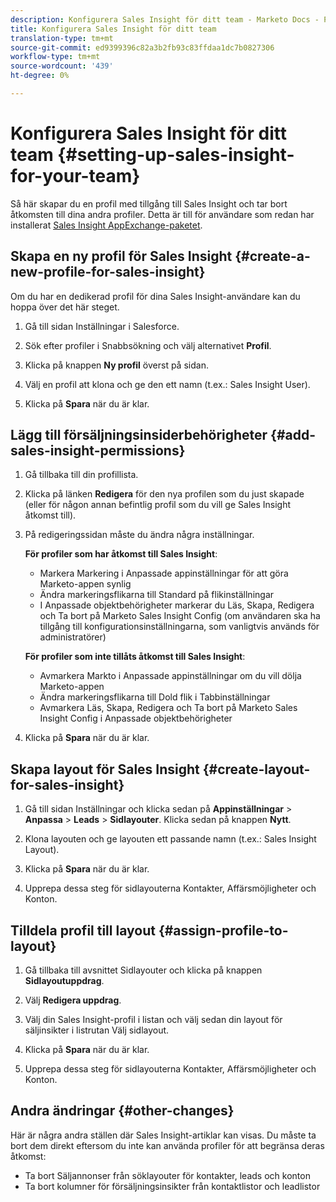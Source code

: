 ```yaml
---
description: Konfigurera Sales Insight för ditt team - Marketo Docs - Produktdokumentation
title: Konfigurera Sales Insight för ditt team
translation-type: tm+mt
source-git-commit: ed9399396c82a3b2fb93c83ffdaa1dc7b0827306
workflow-type: tm+mt
source-wordcount: '439'
ht-degree: 0%

---
```



# Konfigurera Sales Insight för ditt team {#setting-up-sales-insight-for-your-team}

Så här skapar du en profil med tillgång till Sales Insight och tar bort åtkomsten till dina andra profiler. Detta är till för användare som redan har installerat [Sales Insight AppExchange-paketet](/help/marketo/product-docs/marketo-sales-insight/msi-for-salesforce/installation/install-marketo-sales-insight-package-in-salesforce-appexchange.md).

## Skapa en ny profil för Sales Insight {#create-a-new-profile-for-sales-insight}

Om du har en dedikerad profil för dina Sales Insight-användare kan du hoppa över det här steget.

1. Gå till sidan Inställningar i Salesforce.

1. Sök efter profiler i Snabbsökning och välj alternativet **Profil**.

1. Klicka på knappen **Ny profil** överst på sidan.

1. Välj en profil att klona och ge den ett namn (t.ex.: Sales Insight User).

1. Klicka på **Spara** när du är klar.

## Lägg till försäljningsinsiderbehörigheter {#add-sales-insight-permissions}

1. Gå tillbaka till din profillista.

1. Klicka på länken **Redigera** för den nya profilen som du just skapade (eller för någon annan befintlig profil som du vill ge Sales Insight åtkomst till).

1. På redigeringssidan måste du ändra några inställningar.

   **För profiler som har åtkomst till Sales Insight**:

   * Markera Markering i Anpassade appinställningar för att göra Marketo-appen synlig
   * Ändra markeringsflikarna till Standard på flikinställningar
   * I Anpassade objektbehörigheter markerar du Läs, Skapa, Redigera och Ta bort på Marketo Sales Insight Config (om användaren ska ha tillgång till konfigurationsinställningarna, som vanligtvis används för administratörer)

   **För profiler som inte tillåts åtkomst till Sales Insight**:

   * Avmarkera Markto i Anpassade appinställningar om du vill dölja Marketo-appen
   * Ändra markeringsflikarna till Dold flik i Tabbinställningar
   * Avmarkera Läs, Skapa, Redigera och Ta bort på Marketo Sales Insight Config i Anpassade objektbehörigheter


1. Klicka på **Spara** när du är klar.

## Skapa layout för Sales Insight {#create-layout-for-sales-insight}

1. Gå till sidan Inställningar och klicka sedan på **Appinställningar** > **Anpassa** > **Leads** > **Sidlayouter**. Klicka sedan på knappen **Nytt**.

1. Klona layouten och ge layouten ett passande namn (t.ex.: Sales Insight Layout).

1. Klicka på **Spara** när du är klar.

1. Upprepa dessa steg för sidlayouterna Kontakter, Affärsmöjligheter och Konton.

## Tilldela profil till layout {#assign-profile-to-layout}

1. Gå tillbaka till avsnittet Sidlayouter och klicka på knappen **Sidlayoutuppdrag**.

1. Välj **Redigera uppdrag**.

1. Välj din Sales Insight-profil i listan och välj sedan din layout för säljinsikter i listrutan Välj sidlayout.

1. Klicka på **Spara** när du är klar.

1. Upprepa dessa steg för sidlayouterna Kontakter, Affärsmöjligheter och Konton.

## Andra ändringar {#other-changes}

Här är några andra ställen där Sales Insight-artiklar kan visas. Du måste ta bort dem direkt eftersom du inte kan använda profiler för att begränsa deras åtkomst:

* Ta bort Säljannonser från söklayouter för kontakter, leads och konton
* Ta bort kolumner för försäljningsinsikter från kontaktlistor och leadlistor
